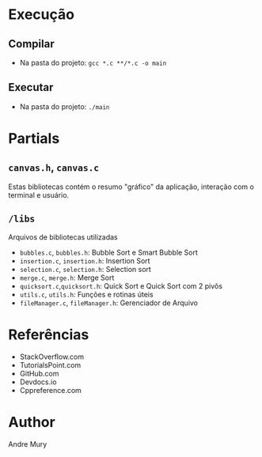 # Execução
## Compilar
 - Na pasta do projeto:
`gcc *.c **/*.c -o main`

## Executar
 - Na pasta do projeto:
`./main`

# Partials

## `canvas.h`, `canvas.c` 
Estas bibliotecas contém o resumo "gráfico" da aplicação, 
interação com o terminal e usuário.

## `/libs`
Arquivos de bibliotecas utilizadas

 - `bubbles.c`, `bubbles.h`: Bubble Sort e Smart Bubble Sort
 - `insertion.c`, `insertion.h`: Insertion Sort
 - `selection.c`, `selection.h`: Selection sort
 - `merge.c`, `merge.h`: Merge Sort
 - `quicksort.c`,`quicksort.h`: Quick Sort e Quick Sort com 2 pivôs 
 - `utils.c`, `utils.h`: Funções e rotinas úteis
 - `fileManager.c`, `fileManager.h`: Gerenciador de Arquivo 

# Referências

 - StackOverflow.com
 - TutorialsPoint.com
 - GitHub.com
 - Devdocs.io
 - Cppreference.com

# Author

Andre Mury